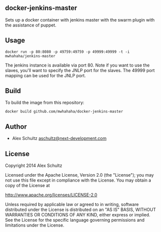 docker-jenkins-master
------
Sets up a docker container with jenkins master with the swarm plugin with the assistance of puppet.

Usage
------
```
docker run -p 80:8080 -p 49759:49759 -p 49999:49999 -t -i mwhahaha/jenkins-master
```
The jenkins instance is available via port 80.  Note if you want to use the slaves, you'll want to specify the JNLP port for the slaves.  The 49999 port mapping can be used for the JNLP port. 

Build
-----
To build the image from this repository:
```
docker build github.com/mwhahaha/docker-jenkins-master
```

Author
-----
* Alex Schultz <aschultz@next-development.com>


License
-----
Copyright 2014 Alex Schultz

Licensed under the Apache License, Version 2.0 (the "License");
you may not use this file except in compliance with the License.
You may obtain a copy of the License at

  http://www.apache.org/licenses/LICENSE-2.0

Unless required by applicable law or agreed to in writing, software
distributed under the License is distributed on an "AS IS" BASIS,
WITHOUT WARRANTIES OR CONDITIONS OF ANY KIND, either express or implied.
See the License for the specific language governing permissions and
limitations under the License.
